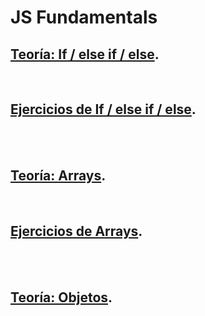 # JS Fundamentals

## [Teoría: If / else if / else](./if_else/README.md#teoría-if--else-if--else).

<br>

## [Ejercicios de If / else if / else](./if_else/README.md#ejercicios-de-if--else-if--else).

<br><br>

## [Teoría: Arrays](./arrays/README.md#teoría-arrays).

<br>

## [Ejercicios de Arrays](./arrays/README.md#ejercicios-de-arrays).

<br><br>

## [Teoría: Objetos](./objects/README.md#¿qué-es-un-objeto).

<br>